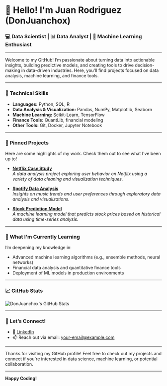 # 👋 Hello! I'm Juan Rodriguez (DonJuanchox)

### 💻 Data Scientist | 📊 Data Analyst | 🤖 Machine Learning Enthusiast

---

Welcome to my GitHub! I’m passionate about turning data into actionable insights, building predictive models, and creating tools to drive decision-making in data-driven industries. Here, you'll find projects focused on data analysis, machine learning, and finance tools.

---

### 🔧 **Technical Skills**
- **Languages:** Python, SQL, R
- **Data Analysis & Visualization:** Pandas, NumPy, Matplotlib, Seaborn
- **Machine Learning:** Scikit-Learn, TensorFlow
- **Finance Tools:** QuantLib, financial modeling
- **Other Tools:** Git, Docker, Jupyter Notebook

---

### 📌 **Pinned Projects**
Here are some highlights of my work. Check them out to see what I've been up to!

- [**Netflix Case Study**](https://github.com/DonJuanchox/Netflix-Case-Study)  
  _A data analysis project exploring user behavior on Netflix using a variety of data cleaning and visualization techniques._

- [**Spotify Data Analysis**](https://github.com/DonJuanchox/Spotify-Data-Analysis)  
  _Insights on music trends and user preferences through exploratory data analysis and visualizations._

- [**Stock Prediction Model**](https://github.com/DonJuanchox/Stock-Prediction-Model)  
  _A machine learning model that predicts stock prices based on historical data using time-series analysis._

---

### 🌱 **What I'm Currently Learning**
I’m deepening my knowledge in:
- Advanced machine learning algorithms (e.g., ensemble methods, neural networks)
- Financial data analysis and quantitative finance tools
- Deployment of ML models in production environments

---

### 📈 **GitHub Stats**
![DonJuanchox's GitHub Stats](https://github-readme-stats.vercel.app/api?username=DonJuanchox&show_icons=true&theme=default)

---

### 🤝 **Let’s Connect!**
- 💼 [LinkedIn](https://www.linkedin.com/in/juan-rodriguez-peinado)  
- 📫 Reach out via email: your-email@example.com  

---

Thanks for visiting my GitHub profile! Feel free to check out my projects and connect if you're interested in data science, machine learning, or potential collaboration.

---

**Happy Coding!**


